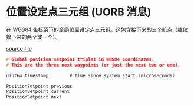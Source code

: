 # 位置设定点三元组 (UORB 消息)

在 WGS84 坐标系下的全局位置设定点三元组。这包含接下来的三个航点（或仅接下来的两个或一个）。

[source file](https://github.com/PX4/PX4-Autopilot/blob/main/msg/PositionSetpointTriplet.msg)

```c
# Global position setpoint triplet in WGS84 coordinates.
# This are the three next waypoints (or just the next two or one).

uint64 timestamp		# time since system start (microseconds)

PositionSetpoint previous
PositionSetpoint current
PositionSetpoint next
```
